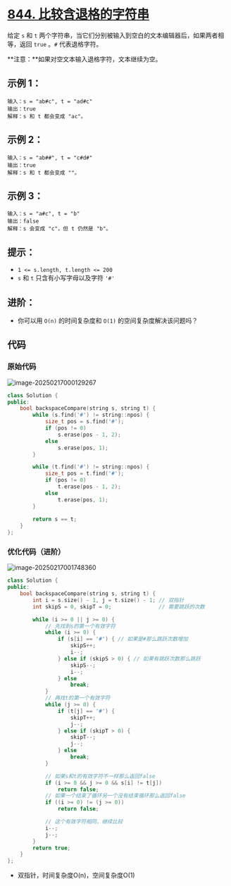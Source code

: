 # [844. 比较含退格的字符串](https://leetcode.cn/problems/backspace-string-compare/)

给定 `s` 和 `t` 两个字符串，当它们分别被输入到空白的文本编辑器后，如果两者相等，返回 `true` 。`#` 代表退格字符。

**注意：**如果对空文本输入退格字符，文本继续为空。

## **示例 1：**

```
输入：s = "ab#c", t = "ad#c"
输出：true
解释：s 和 t 都会变成 "ac"。
```

## **示例 2：**

```
输入：s = "ab##", t = "c#d#"
输出：true
解释：s 和 t 都会变成 ""。
```

## **示例 3：**

```
输入：s = "a#c", t = "b"
输出：false
解释：s 会变成 "c"，但 t 仍然是 "b"。
```

## **提示：**

- `1 <= s.length, t.length <= 200`
- `s` 和 `t` 只含有小写字母以及字符 `'#'`

## **进阶：**

- 你可以用 `O(n)` 的时间复杂度和 `O(1)` 的空间复杂度解决该问题吗？

## 代码

### 原始代码

![image-20250217000129267](https://gitee.com/chen-houchao/images/raw/master/202502170001307.png)

```cpp
class Solution {
public:
    bool backspaceCompare(string s, string t) {
        while (s.find('#') != string::npos) {
            size_t pos = s.find('#');
            if (pos != 0)
                s.erase(pos - 1, 2);
            else
                s.erase(pos, 1);
        }

        while (t.find('#') != string::npos) {
            size_t pos = t.find('#');
            if (pos != 0)
                t.erase(pos - 1, 2);
            else
                t.erase(pos, 1);
        }
        
        return s == t;
    }
};
```

### 优化代码（进阶）

![image-20250217001748360](https://gitee.com/chen-houchao/images/raw/master/202502170017399.png)

```cpp
class Solution {
public:
    bool backspaceCompare(string s, string t) {
        int i = s.size() - 1, j = t.size() - 1; // 双指针
        int skipS = 0, skipT = 0;               // 需要跳跃的次数

        while (i >= 0 || j >= 0) {
            // 先找到s的第一个有效字符
            while (i >= 0) {
                if (s[i] == '#') { // 如果是#那么跳跃次数增加
                    skipS++;
                    i--;
                } else if (skipS > 0) { // 如果有跳跃次数那么跳跃
                    skipS--;
                    i--;
                } else
                    break;
            }
            // 再找t的第一个有效字符
            while (j >= 0) {
                if (t[j] == '#') {
                    skipT++;
                    j--;
                } else if (skipT > 0) {
                    skipT--;
                    j--;
                } else
                    break;
            }

            // 如果s和t的有效字符不一样那么返回false
            if (i >= 0 && j >= 0 && s[i] != t[j])
                return false;
            // 如果一个结束了循环另一个没有结束循环那么返回false
            if ((i >= 0) != (j >= 0))
                return false;

            // 这个有效字符相同，继续比较
            i--;
            j--;
        }
        return true;
    }
};
```

- 双指针，时间复杂度O(n)，空间复杂度O(1)
